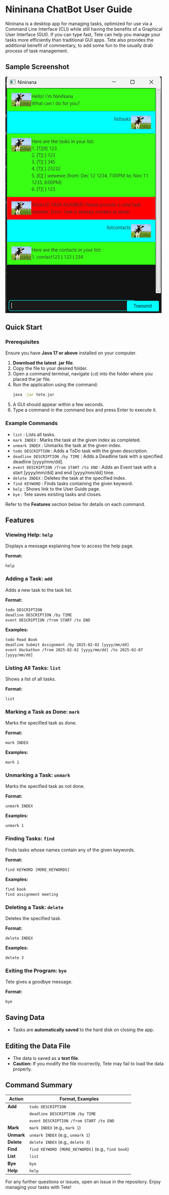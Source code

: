 # Nininana ChatBot User Guide

Nininana is a desktop app for managing tasks, optimized for use via a Command Line Interface (CLI) while still having the benefits of a Graphical User Interface (GUI). If you can type fast, Tete can help you manage your tasks more efficiently than traditional GUI apps. Tete also provides the additional benefit of commentary, to add some fun to the usually drab process of task management. 

## Sample Screenshot
![Ui.png](docs/Ui.png)

## Quick Start

### Prerequisites

Ensure you have **Java 17 or above** installed on your computer.

1. **Download the latest .jar file**.
2. Copy the file to your desired folder.
3. Open a command terminal, navigate (`cd`) into the folder where you placed the jar file.
4. Run the application using the command:
   ```sh
   java -jar tete.jar
   ```
5. A GUI should appear within a few seconds.
6. Type a command in the command box and press Enter to execute it.

### Example Commands
- `list` : Lists all tasks.
- `mark INDEX` : Marks the task at the given index as completed.
- `unmark INDEX` : Unmarks the task at the given index.
- `todo DESCRIPTION` : Adds a ToDo task with the given description.
- `deadline DESCRIPTION /by TIME` : Adds a Deadline task with a specified deadline [yyyy/mm/dd].
- `event DESCRIPTION /from START /to END` : Adds an Event task with a start [yyyy/mm/dd] and end [yyyy/mm/dd] time.
- `delete INDEX` : Deletes the task at the specified index.
- `find KEYWORD` : Finds tasks containing the given keyword.
- `help` : Shows link to the User Guide page.
- `bye` : Tete saves existing tasks and closes. 

Refer to the **Features** section below for details on each command.

## Features

### Viewing Help: `help`
Displays a message explaining how to access the help page.

**Format:**
```
help
```

### Adding a Task: `add`
Adds a new task to the task list.

**Format:**
```
todo DESCRIPTION
deadline DESCRIPTION /by TIME
event DESCRIPTION /from START /to END
```

**Examples:**
```
todo Read Book
deadline Submit Assignment /by 2025-02-02 [yyyy/mm/dd]
event Hackathon /from 2025-02-02 [yyyy/mm/dd] /to 2025-02-07 [yyyy/mm/dd]
```

### Listing All Tasks: `list`
Shows a list of all tasks.

**Format:**
```
list
```

### Marking a Task as Done: `mark`
Marks the specified task as done.

**Format:**
```
mark INDEX
```

**Examples:**
```
mark 1
```

### Unmarking a Task: `unmark`
Marks the specified task as not done.

**Format:**
```
unmark INDEX
```

**Examples:**
```
unmark 1
```

### Finding Tasks: `find`
Finds tasks whose names contain any of the given keywords.

**Format:**
```
find KEYWORD [MORE_KEYWORDS]
```

**Examples:**
```
find book
find assignment meeting
```

### Deleting a Task: `delete`
Deletes the specified task.

**Format:**
```
delete INDEX
```

**Examples:**
```
delete 3
```

### Exiting the Program: `bye`
Tete gives a goodbye message.

**Format:**
```
bye
```

## Saving Data
- Tasks are **automatically saved** to the hard disk on closing the app.

## Editing the Data File
- The data is saved as a **text file**. 
- **Caution:** If you modify the file incorrectly, Tete may fail to load the data properly.

## Command Summary

| **Action**  | **Format, Examples**  |
|------------|----------------------|
| **Add**    | `todo DESCRIPTION`  |
|            | `deadline DESCRIPTION /by TIME`  |
|            | `event DESCRIPTION /from START /to END`  |
| **Mark**   | `mark INDEX` (e.g., `mark 1`)  |
| **Unmark** | `unmark INDEX` (e.g., `unmark 1`)  |
| **Delete** | `delete INDEX` (e.g., `delete 3`)  |
| **Find**   | `find KEYWORD [MORE_KEYWORDS]` (e.g., `find book`)  |
| **List**   | `list`  |
| **Bye**    | `bye`  |
| **Help**   | `help`  |

For any further questions or issues, open an issue in the repository. Enjoy managing your tasks with Tete!
